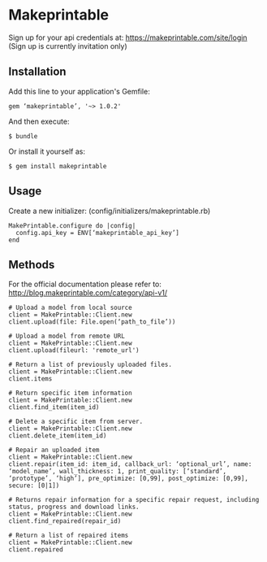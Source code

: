# Makeprintable

Sign up for your api credentials at: https://makeprintable.com/site/login
(Sign up is currently invitation only)

## Installation

Add this line to your application's Gemfile:

    gem ‘makeprintable’, '~> 1.0.2'

And then execute:

    $ bundle

Or install it yourself as:

    $ gem install makeprintable

## Usage
Create a new initializer: (config/initializers/makeprintable.rb)

    MakePrintable.configure do |config|
      config.api_key = ENV[‘makeprintable_api_key’]
    end



## Methods
For the official documentation please refer to: http://blog.makeprintable.com/category/api-v1/

    # Upload a model from local source
    client = MakePrintable::Client.new
    client.upload(file: File.open(‘path_to_file’))

    # Upload a model from remote URL
    client = MakePrintable::Client.new
    client.upload(fileurl: 'remote_url')

    # Return a list of previously uploaded files.
    client = MakePrintable::Client.new
    client.items

    # Return specific item information
    client = MakePrintable::Client.new
    client.find_item(item_id)

    # Delete a specific item from server.
    client = MakePrintable::Client.new
    client.delete_item(item_id)

    # Repair an uploaded item
    client = MakePrintable::Client.new
    client.repair(item_id: item_id, callback_url: ‘optional_url’, name: ‘model_name’, wall_thickness: 1, print_quality: [‘standard’, ‘prototype’, ‘high’], pre_optimize: [0,99], post_optimize: [0,99], secure: [0|1])

    # Returns repair information for a specific repair request, including status, progress and download links.
    client = MakePrintable::Client.new
    client.find_repaired(repair_id)

    # Return a list of repaired items
    client = MakePrintable::Client.new
    client.repaired
